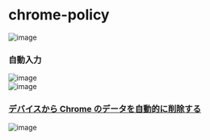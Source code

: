 # chrome-policy

![image](https://user-images.githubusercontent.com/1501327/154174337-bb846f65-5aef-4cad-97c4-50e6f5d87ea8.png)

### 自動入力
![image](https://user-images.githubusercontent.com/1501327/154174083-fbaf51e4-32b5-4379-b40f-53659b9ac433.png)\
![image](https://user-images.githubusercontent.com/1501327/154174399-7cbb3dd6-b974-46eb-a55d-27af1eb86496.png)


### [デバイスから Chrome のデータを自動的に削除する](https://support.google.com/chrome/a/answer/10686330?hl=ja)

![image](https://user-images.githubusercontent.com/1501327/154178065-433e2abf-332c-413b-9578-3454a54308dd.png)

